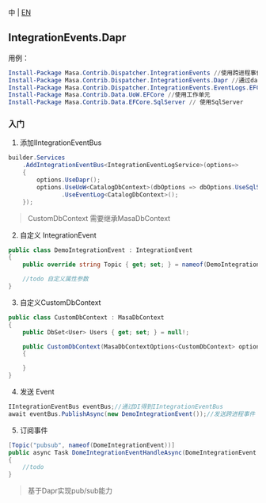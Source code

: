 中 | [EN](README.md)

## IntegrationEvents.Dapr

用例：

``` powershell
Install-Package Masa.Contrib.Dispatcher.IntegrationEvents //使用跨进程事件
Install-Package Masa.Contrib.Dispatcher.IntegrationEvents.Dapr //通过dapr完成跨进程事件
Install-Package Masa.Contrib.Dispatcher.IntegrationEvents.EventLogs.EFCore //记录跨进程消息日志
Install-Package Masa.Contrib.Data.UoW.EFCore //使用工作单元
Install-Package Masa.Contrib.Data.EFCore.SqlServer // 使用SqlServer
```

### 入门

1. 添加IIntegrationEventBus

```C#
builder.Services
    .AddIntegrationEventBus<IntegrationEventLogService>(options=>
    {
        options.UseDapr();
        options.UseUoW<CatalogDbContext>(dbOptions => dbOptions.UseSqlServer("server=localhost;uid=sa;pwd=P@ssw0rd;database=identity"))//使用工作单元，推荐使用
               .UseEventLog<CatalogDbContext>();
    });
```

> CustomDbContext 需要继承MasaDbContext

2. 自定义 IntegrationEvent

```C#
public class DemoIntegrationEvent : IntegrationEvent
{
    public override string Topic { get; set; } = nameof(DemoIntegrationEvent);//dapr topic name

    //todo 自定义属性参数
}
```

3. 自定义CustomDbContext

```C#
public class CustomDbContext : MasaDbContext
{
    public DbSet<User> Users { get; set; } = null!;

    public CustomDbContext(MasaDbContextOptions<CustomDbContext> options) : base(options)
    {

    }
}
```

4. 发送 Event

```C#
IIntegrationEventBus eventBus;//通过DI得到IIntegrationEventBus
await eventBus.PublishAsync(new DemoIntegrationEvent());//发送跨进程事件
```

5. 订阅事件

```C#
[Topic("pubsub", nameof(DomeIntegrationEvent))]
public async Task DomeIntegrationEventHandleAsync(DomeIntegrationEvent @event)
{
    //todo
}
```

> 基于Dapr实现pub/sub能力